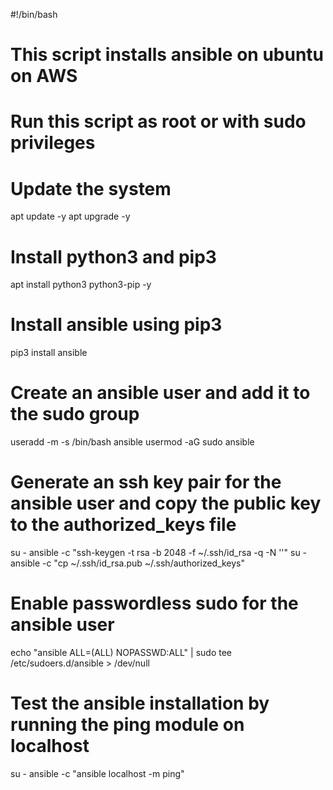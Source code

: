 #!/bin/bash

# This script installs ansible on ubuntu on AWS

# Run this script as root or with sudo privileges

# Update the system
apt update -y
apt upgrade -y

# Install python3 and pip3
apt install python3 python3-pip -y

# Install ansible using pip3
pip3 install ansible

# Create an ansible user and add it to the sudo group
useradd -m -s /bin/bash ansible
usermod -aG sudo ansible

# Generate an ssh key pair for the ansible user and copy the public key to the authorized_keys file
su - ansible -c "ssh-keygen -t rsa -b 2048 -f ~/.ssh/id_rsa -q -N ''"
su - ansible -c "cp ~/.ssh/id_rsa.pub ~/.ssh/authorized_keys"

# Enable passwordless sudo for the ansible user
echo "ansible ALL=(ALL) NOPASSWD:ALL" | sudo tee /etc/sudoers.d/ansible > /dev/null

# Test the ansible installation by running the ping module on localhost
su - ansible -c "ansible localhost -m ping"
